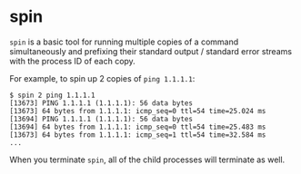 # spin

`spin` is a basic tool for running multiple copies of a command simultaneously and prefixing their
standard output / standard error streams with the process ID of each copy.

For example, to spin up 2 copies of `ping 1.1.1.1`:

```shell
$ spin 2 ping 1.1.1.1
[13673] PING 1.1.1.1 (1.1.1.1): 56 data bytes
[13673] 64 bytes from 1.1.1.1: icmp_seq=0 ttl=54 time=25.024 ms
[13694] PING 1.1.1.1 (1.1.1.1): 56 data bytes
[13694] 64 bytes from 1.1.1.1: icmp_seq=0 ttl=54 time=25.483 ms
[13673] 64 bytes from 1.1.1.1: icmp_seq=1 ttl=54 time=32.584 ms
...
```

When you terminate `spin`, all of the child processes will terminate as well.
